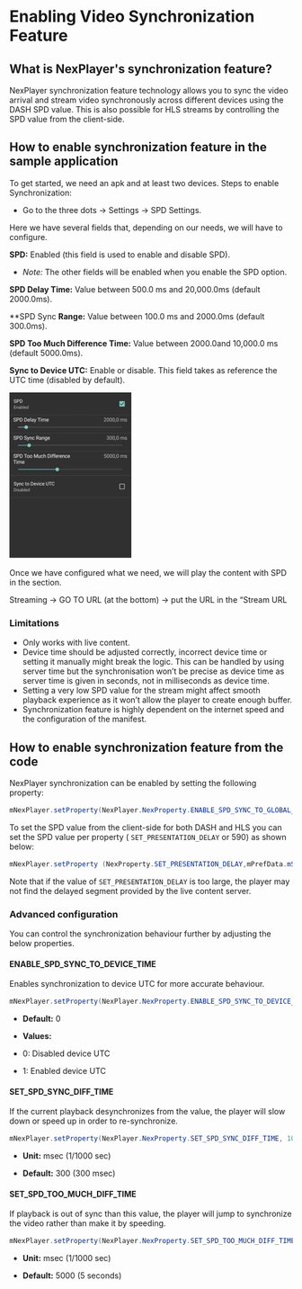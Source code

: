 # Enabling Video Synchronization Feature

## What is NexPlayer's synchronization feature?

NexPlayer synchronization feature technology allows you to sync the video arrival and stream video synchronously across different devices using the DASH SPD value. This is also possible for HLS streams by controlling the SPD value from the client-side.

## How to enable synchronization feature in the sample application

To get started, we need an apk and at least two devices.
Steps to enable Synchronization:


- Go to the three dots → Settings → SPD Settings.

Here we have several fields that, depending on our needs, we will have to configure.

**SPD:** Enabled (this field is used to enable and disable SPD).

- *Note:* The other fields will be enabled when you enable the SPD option.

**SPD Delay Time:** Value between 500.0 ms and 20,000.0ms (default 2000.0ms).

**SPD Sync **Range:** Value between 100.0 ms and 2000.0ms (default 300.0ms).

**SPD Too Much Difference Time:** Value between 2000.0and 10,000.0 ms (default
5000.0ms).

**Sync to Device UTC:** Enable or disable. This field takes as reference the UTC time
(disabled by default).

![](../assets/1.jpg)

Once we have configured what we need, we will play the content with SPD in the
section.

Streaming → GO TO URL (at the bottom) → put the URL in the “Stream URL


### Limitations

- Only works with live content.
- Device time should be adjusted correctly, incorrect device time or setting it manually might break the logic. This can be handled by using server time but the synchronisation won’t be precise as device time as server time is given in seconds, not in milliseconds as device time.
- Setting a very low SPD value for the stream might affect smooth playback experience as it won’t allow the player to create enough buffer.
- Synchronization feature is highly dependent on the internet speed and the configuration of the manifest.

## How to enable synchronization feature from the code

NexPlayer synchronization can be enabled by setting the following property:


```java
mNexPlayer.setProperty(NexPlayer.NexProperty.ENABLE_SPD_SYNC_TO_GLOBAL_TIME, 1);
```

To set the SPD value from the client-side for both DASH and HLS you can set the
SPD value per property ( ```SET_PRESENTATION_DELAY``` or 590) as shown below:

```java
mNexPlayer.setProperty (NexProperty.SET_PRESENTATION_DELAY,mPrefData.mSPDValue);
```

Note that if the value of ```SET_PRESENTATION_DELAY``` is too large, the player may not
find the delayed segment provided by the live content server.

### Advanced configuration

You can control the synchronization behaviour further by adjusting the below properties.

#### ENABLE_SPD_SYNC_TO_DEVICE_TIME

Enables synchronization to device UTC for more accurate behaviour.

```java
mNexPlayer.setProperty(NexPlayer.NexProperty.ENABLE_SPD_SYNC_TO_DEVICE_TIME, 1);
```

- **Default:** 0

- **Values:**

- 0: Disabled device UTC
- 1: Enabled device UTC

#### SET_SPD_SYNC_DIFF_TIME

If the current playback desynchronizes from the value, the player will slow down or speed up in order to re-synchronize.

```java
mNexPlayer.setProperty(NexPlayer.NexProperty.SET_SPD_SYNC_DIFF_TIME, 100);
```

- **Unit:** msec (1/1000 sec)

- **Default:** 300 (300 msec)

#### SET_SPD_TOO_MUCH_DIFF_TIME

If playback is out of sync than this value, the player will jump to synchronize the
video rather than make it by speeding.

```java
mNexPlayer.setProperty(NexPlayer.NexProperty.SET_SPD_TOO_MUCH_DIFF_TIME,5000);
```

- **Unit:** msec (1/1000 sec)

- **Default:** 5000 (5 seconds)
